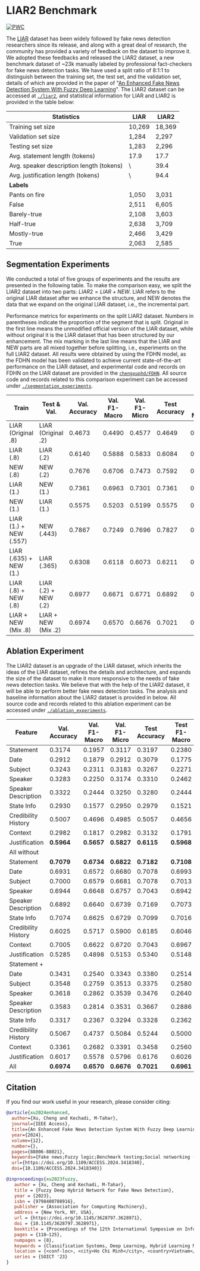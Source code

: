 # LIAR2 Benchmark

[![PWC](https://img.shields.io/endpoint.svg?url=https://paperswithcode.com/badge/an-enhanced-fake-news-detection-system-with/fact-checking-on-liar2)](https://paperswithcode.com/sota/fact-checking-on-liar2?p=an-enhanced-fake-news-detection-system-with)

The [LIAR](https://doi.org/10.18653/v1/P17-2067) dataset has been widely followed by fake news detection researchers since its release, and along with a great deal of research, the community has provided a variety of feedback on the dataset to improve it. We adopted these feedbacks and released the LIAR2 dataset, a new benchmark dataset of ~23k manually labeled by professional fact-checkers for fake news detection tasks. We have used a split ratio of 8:1:1 to distinguish between the training set, the test set, and the validation set, details of which are provided in the paper of "[An Enhanced Fake News Detection System With Fuzzy Deep Learning](https://doi.org/10.1109/ACCESS.2024.3418340)". The LIAR2 dataset can be accessed at [`./liar2`](./liar2), and statistical information for LIAR and LIAR2 is provided in the table below: 


| **Statistics**                               | **LIAR** | **LIAR2** |
|----------------------------------------------|----------|------------|
| Training set size                            | 10,269   | 18,369     |
| Validation set size                          | 1,284    | 2,297      |
| Testing set size                             | 1,283    | 2,296      |
| Avg. statement length (tokens)               | 17.9     | 17.7       |
| Avg. speaker description length (tokens)     | \        | 39.4       |
| Avg. justification length (tokens)           | \        | 94.4       |
| **Labels**
| Pants on fire                                | 1,050    | 3,031      |
| False                                        | 2,511    | 6,605      |
| Barely-true                                  | 2,108    | 3,603      |
| Half-true                                    | 2,638    | 3,709      |
| Mostly-true                                  | 2,466    | 3,429      |
| True                                         | 2,063    | 2,585      |


## Segmentation Experiments
We conducted a total of five groups of experiments and the results are presented in the following table. To make the comparison easy, we split the LIAR2 dataset into two parts: $LIAR2 = LIAR + NEW$. LIAR refers to the original LIAR dataset after we enhance the structure, and NEW denotes the data that we expand on the original LIAR dataset, i.e., the incremental part.

Performance metrics for experiments on the split LIAR2 dataset. Numbers in parentheses indicate the proportion of the segment that is split. Original in the first line means the unmodified official version of the LIAR dataset, while without original it is the LIAR dataset that has been structured by our enhancement. The mix marking in the last line means that the LIAR and NEW parts are all mixed together before splitting, i.e., experiments on the full LIAR2 dataset. All results were obtained by using the FDHN model, as the FDHN model has been validated to achieve current state-of-the-art performance on the LIAR dataset, and experimental code and records on FDHN on the LIAR dataset are provided in the [`chengxuphd/FDHN`](https://github.com/chengxuphd/FDHN). All source code and records related to this comparison experiment can be accessed under [`./segmentation_experiments`](./segmentation_experiments).


| **Train**              | **Test & Val.**       | **Val. Accuracy** | **Val. F1-Macro** | **Val. F1-Micro** | **Test Accuracy** | **Test F1-Macro** | **Test F1-Micro** | **Mean** |
|------------------------|------------------------|--------------------------|-------------------------|-------------------------|-------------------|------------------|------------------|----------|
| LIAR (Original .8)      | LIAR (Original .2)     | 0.4673                   | 0.4490                  | 0.4577                  | 0.4649            | 0.4701           | 0.4649           | 0.4623   |
| LIAR (.8)               | LIAR (.2)              | 0.6140                   | 0.5888                  | 0.5833                  | 0.6084            | 0.6138           | 0.6084           | 0.6028   |
| NEW (.8)                | NEW (.2)               | 0.7676                   | 0.6706                  | 0.7473                  | 0.7592            | 0.6952           | 0.7592           | 0.7332   |
| LIAR (1.)               | NEW (1.)               | 0.7361                   | 0.6963                  | 0.7301                  | 0.7361            | 0.7057           | 0.7361           | 0.7234   |
| NEW (1.)                | LIAR (1.)              | 0.5575                   | 0.5203                  | 0.5199                  | 0.5575            | 0.5626           | 0.5575           | 0.5459   |
| LIAR (1.) + NEW (.557)  | NEW (.443)             | 0.7867                   | 0.7249                  | 0.7696                  | 0.7827            | 0.7389           | 0.7827           | 0.7643   |
| LIAR (.635) + NEW (1.) | LIAR (.365)             | 0.6308                   | 0.6118                  | 0.6073                  | 0.6211            | 0.6270           | 0.6211           | 0.6199   |
| LIAR (.8) + NEW (.8)    | LIAR (.2) + NEW (.2)   | 0.6977                   | 0.6671                  | 0.6771                  | 0.6892            | 0.6828           | 0.6892           | 0.6839   |
| LIAR + NEW (Mix .8)     | LIAR + NEW (Mix .2)    | 0.6974                   | 0.6570                  | 0.6676                  | 0.7021            | 0.6961           | 0.7021           | 0.6871   |


## Ablation Experiment

The LIAR2 dataset is an upgrade of the LIAR dataset, which inherits the ideas of the LIAR dataset, refines the details and architecture, and expands the size of the dataset to make it more responsive to the needs of fake news detection tasks. We believe that with the help of the LIAR2 dataset, it will be able to perform better fake news detection tasks. The analysis and baseline information about the LIAR2 dataset is provided in below. All source code and records related to this ablation experiment can be accessed under [`./ablation_experiments`](./ablation_experiments).

| **Feature**              | **Val. Accuracy** | **Val. F1-Macro** | **Val. F1-Micro** | **Test Accuracy** | **Test F1-Macro** | **Test F1-Micro** | **Mean** |
|--------------------------|-------------------|-------------------|-------------------|-------------------|-------------------|-------------------|----------|
| Statement              | 0.3174       | 0.1957       | 0.3117       | 0.3197       | 0.2380       | 0.3197       | 0.2837 |
| Date                   | 0.2912       | 0.1879       | 0.2912       | 0.3079       | 0.1775       | 0.3079       | 0.2606 |
| Subject                | 0.3243       | 0.2311       | 0.3183       | 0.3267       | 0.2271       | 0.3267       | 0.2924 |
| Speaker                | 0.3283       | 0.2250       | 0.3174       | 0.3310       | 0.2462       | 0.3310       | 0.2965 |
| Speaker Description    | 0.3322       | 0.2444       | 0.3250       | 0.3280       | 0.2444       | 0.3280       | 0.3003 |
| State Info             | 0.2930       | 0.1577       | 0.2950       | 0.2979       | 0.1521       | 0.2979       | 0.2489 |
| Credibility History    | 0.5007       | 0.4696       | 0.4985       | 0.5057       | 0.4656       | 0.5057       | 0.4910 |
| Context                | 0.2982       | 0.1817       | 0.2982       | 0.3132       | 0.1791       | 0.3132       | 0.2639 |
| Justification          | **0.5964**   | **0.5657**   | **0.5827**   | **0.6115**   | **0.5968**   | **0.6115**   | **0.5941** |
| All without 
|Statement               | **0.7079**   | **0.6734**   | **0.6822**   | **0.7182**   | **0.7108**   | **0.7182**   | **0.7018** |
| Date                   | 0.6931       | 0.6572       | 0.6680       | 0.7078       | 0.6993       | 0.7078       | 0.6889 |
| Subject                | 0.7000       | 0.6579       | 0.6681       | 0.7078       | 0.7013       | 0.7078       | 0.6905 |
| Speaker                | 0.6944       | 0.6648       | 0.6757       | 0.7043       | 0.6942       | 0.7043       | 0.6896 |
| Speaker Description    | 0.6892       | 0.6640       | 0.6739       | 0.7169       | 0.7073       | 0.7169       | 0.6947 |
| State Info             | 0.7074       | 0.6625       | 0.6729       | 0.7099       | 0.7016       | 0.7099       | 0.6940 |
| Credibility History    | 0.6025       | 0.5717       | 0.5900       | 0.6185       | 0.6046       | 0.6185       | 0.6010 |
| Context                | 0.7005       | 0.6622       | 0.6720       | 0.7043       | 0.6967       | 0.7043       | 0.6900 |
| Justification          | 0.5285       | 0.4898       | 0.5153       | 0.5340       | 0.5148       | 0.5340       | 0.5194 |
| Statement +
| Date                   | 0.3431       | 0.2540       | 0.3343       | 0.3380       | 0.2514       | 0.3380       | 0.3098 |
| Subject                | 0.3548       | 0.2759       | 0.3513       | 0.3375       | 0.2580       | 0.3375       | 0.3192 |
| Speaker                | 0.3618       | 0.2862       | 0.3539       | 0.3476       | 0.2640       | 0.3476       | 0.3269 |
| Speaker Description    | 0.3583       | 0.2814       | 0.3531       | 0.3667       | 0.2886       | 0.3667       | 0.3358 |
| State Info             | 0.3317       | 0.2367       | 0.3294       | 0.3328       | 0.2362       | 0.3328       | 0.2999 |
| Credibility History    | 0.5067       | 0.4737       | 0.5084       | 0.5244       | 0.5000       | 0.5244       | 0.5063 |
| Context                | 0.3361       | 0.2682       | 0.3391       | 0.3458       | 0.2560       | 0.3458       | 0.3152 |
| Justification          | 0.6017       | 0.5578       | 0.5796       | 0.6176       | 0.6026       | 0.6176       | 0.5962 |
| All                    | **0.6974**   | **0.6570**   | **0.6676**   | **0.7021**   | **0.6961**   | **0.7021**   | **0.6871**|

## Citation

If you find our work useful in your research, please consider citing:


```bibtex
@article{xu2024enhanced,
  author={Xu, Cheng and Kechadi, M-Tahar},
  journal={IEEE Access}, 
  title={An Enhanced Fake News Detection System With Fuzzy Deep Learning}, 
  year={2024},
  volume={12},
  number={},
  pages={88006-88021},
  keywords={Fake news;Fuzzy logic;Benchmark testing;Social networking (online);Deep learning;Task analysis;Natural language processing;Classification algorithms;Deep learning;fuzzy deep learning;fake news;fake news detection;fact-checking;NLP;classification systems;benchmark},
  url={https://doi.org/10.1109/ACCESS.2024.3418340},
  doi={10.1109/ACCESS.2024.3418340}}
```


```bibtex
@inproceedings{xu2023fuzzy,
   author = {Xu, Cheng and Kechadi, M-Tahar},
   title = {Fuzzy Deep Hybrid Network for Fake News Detection},
   year = {2023},
   isbn = {9798400708916},
   publisher = {Association for Computing Machinery},
   address = {New York, NY, USA},
   url = {https://doi.org/10.1145/3628797.3628971},
   doi = {10.1145/3628797.3628971},
   booktitle = {Proceedings of the 12th International Symposium on Information and Communication Technology},
   pages = {118–125},
   numpages = {8},
   keywords = {Classification Systems, Deep Learning, Hybrid Learning Models, Fuzzy Deep Learning, Fake News Detection},
   location = {<conf-loc>, <city>Ho Chi Minh</city>, <country>Vietnam</country>, </conf-loc>},
   series = {SOICT '23}
}
```
